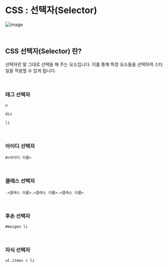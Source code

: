 # CSS : 선택자(Selector)

![image](https://github.com/user-attachments/assets/17fae5c3-e277-4aeb-84a0-93c56bb68f9c)


<br/>


## CSS 선택자(Selector) 란?

선택자란 말 그대로 선택을 해 주는 요소입니다. 이를 통해 특정 요소들을 선택하여 스타일을 적용할 수 있게 됩니다.

<br/>

### 태그 선택자

`u`

`div`

`li`

<br/>

### 아이디 선택자

`#<아이디 이름>`

<br/>

### 클래스 선택자

`.<클래스 이름>.<클래스 이름>.<클래스 이름>`

<br/>

### 후손 선택자

`#meigen li`

<br/>

### 자식 선택자

`ul.itmes > li`
